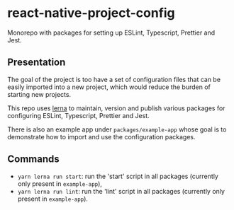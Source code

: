 # react-native-project-config
Monorepo with packages for setting up ESLint, Typescript, Prettier and Jest.

## Presentation

The goal of the project is too have a set of configuration files that can be easily imported into a new project, which would reduce the burden of starting new projects.

This repo uses [lerna](https://lerna.js.org/) to maintain, version and publish various packages for configuring ESLint, Typescript, Prettier and Jest.

There is also an example app under `packages/example-app` whose goal is to demonstrate how to import and use the configuration packages.

## Commands

- `yarn lerna run start`: run the 'start' script in all packages (currently only present in `example-app`),
- `yarn lerna run lint`: run the 'lint' script in all packages (currently only present in `example-app`).